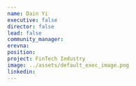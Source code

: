 ```yaml
---
name: Dain Yi
executive: false
director: false
lead: false
community_manager: 
erevna:    
position:  
project: FinTech Industry
image: ../assets/default_exec_image.png
linkedin: 
---
```

